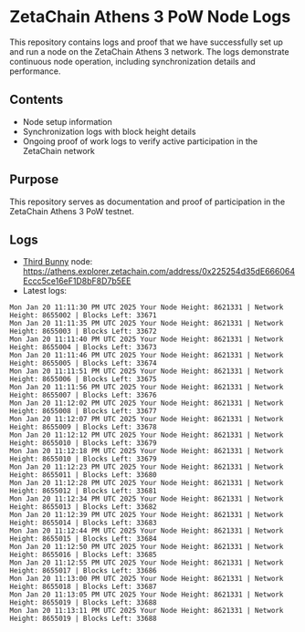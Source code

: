# ZetaChain Athens 3 PoW Node Logs
This repository contains logs and proof that we have successfully set up and run a node on the ZetaChain Athens 3 network. The logs demonstrate continuous node operation, including synchronization details and performance.

## Contents
- Node setup information
- Synchronization logs with block height details
- Ongoing proof of work logs to verify active participation in the ZetaChain network

## Purpose
This repository serves as documentation and proof of participation in the ZetaChain Athens 3 PoW testnet.

## Logs

- [Third Bunny](https://thirdbunny.xyz/) node: https://athens.explorer.zetachain.com/address/0x225254d35dE666064Eccc5ce16eF1D8bF8D7b5EE
- Latest logs:
```
Mon Jan 20 11:11:30 PM UTC 2025 Your Node Height: 8621331 | Network Height: 8655002 | Blocks Left: 33671
Mon Jan 20 11:11:35 PM UTC 2025 Your Node Height: 8621331 | Network Height: 8655003 | Blocks Left: 33672
Mon Jan 20 11:11:40 PM UTC 2025 Your Node Height: 8621331 | Network Height: 8655004 | Blocks Left: 33673
Mon Jan 20 11:11:46 PM UTC 2025 Your Node Height: 8621331 | Network Height: 8655005 | Blocks Left: 33674
Mon Jan 20 11:11:51 PM UTC 2025 Your Node Height: 8621331 | Network Height: 8655006 | Blocks Left: 33675
Mon Jan 20 11:11:56 PM UTC 2025 Your Node Height: 8621331 | Network Height: 8655007 | Blocks Left: 33676
Mon Jan 20 11:12:02 PM UTC 2025 Your Node Height: 8621331 | Network Height: 8655008 | Blocks Left: 33677
Mon Jan 20 11:12:07 PM UTC 2025 Your Node Height: 8621331 | Network Height: 8655009 | Blocks Left: 33678
Mon Jan 20 11:12:12 PM UTC 2025 Your Node Height: 8621331 | Network Height: 8655010 | Blocks Left: 33679
Mon Jan 20 11:12:18 PM UTC 2025 Your Node Height: 8621331 | Network Height: 8655010 | Blocks Left: 33679
Mon Jan 20 11:12:23 PM UTC 2025 Your Node Height: 8621331 | Network Height: 8655011 | Blocks Left: 33680
Mon Jan 20 11:12:28 PM UTC 2025 Your Node Height: 8621331 | Network Height: 8655012 | Blocks Left: 33681
Mon Jan 20 11:12:34 PM UTC 2025 Your Node Height: 8621331 | Network Height: 8655013 | Blocks Left: 33682
Mon Jan 20 11:12:39 PM UTC 2025 Your Node Height: 8621331 | Network Height: 8655014 | Blocks Left: 33683
Mon Jan 20 11:12:44 PM UTC 2025 Your Node Height: 8621331 | Network Height: 8655015 | Blocks Left: 33684
Mon Jan 20 11:12:50 PM UTC 2025 Your Node Height: 8621331 | Network Height: 8655016 | Blocks Left: 33685
Mon Jan 20 11:12:55 PM UTC 2025 Your Node Height: 8621331 | Network Height: 8655017 | Blocks Left: 33686
Mon Jan 20 11:13:00 PM UTC 2025 Your Node Height: 8621331 | Network Height: 8655018 | Blocks Left: 33687
Mon Jan 20 11:13:05 PM UTC 2025 Your Node Height: 8621331 | Network Height: 8655019 | Blocks Left: 33688
Mon Jan 20 11:13:11 PM UTC 2025 Your Node Height: 8621331 | Network Height: 8655019 | Blocks Left: 33688
```
